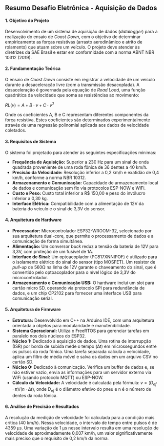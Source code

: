 ## **Resumo Desafio Eletrônica - Aquisição de Dados**

#### **1. Objetivo do Projeto**
Desenvolvimento de um sistema de aquisição de dados (*datalogger*) para a realização do ensaio de *Coast Down*, com o objetivo de determinar empiricamente as forças resistivas (arrasto aerodinâmico e atrito de rolamento) que atuam sobre um veículo. O projeto deve atender às diretrizes da SAE Brasil e estar em conformidade com a norma ABNT NBR 10312 (2019).

#### **2. Fundamentação Teórica**
O ensaio de *Coast Down* consiste em registrar a velocidade de um veículo durante a desaceleração livre (com a transmissão desacoplada). A desaceleração é governada pela equação de *Road Load*, uma função quadrática da velocidade que soma as resistências ao movimento:

$RL(v) = A + B \cdot v + C \cdot v^2$

Onde os coeficientes A, B e C representam diferentes componentes da força resistiva. Estes coeficientes são determinados experimentalmente através de uma regressão polinomial aplicada aos dados de velocidade coletados.

#### **3. Requisitos de Sistema**
O sistema foi projetado para atender às seguintes especificações mínimas:
* **Frequência de Aquisição:** Superior a 230 Hz para um sinal de onda quadrada proveniente de uma roda fônica de 36 dentes a 40 km/h.
* **Precisão da Velocidade:** Resolução inferior a 0,2 km/h e exatidão de 0,4 km/h, conforme a norma NBR 10312.
* **Armazenamento e Comunicação:** Capacidade de armazenamento local de dados e comunicação sem fio via protocolos ESP-NOW e WiFi.
* **Custo e Peso:** Custo total inferior a R$ 150,00 e peso do invólucro inferior a 0,30 kg.
* **Interface Elétrica:** Compatibilidade com a alimentação de 12V da bateria do veículo e o sinal de 3,3V do sensor.

#### **4. Arquitetura de Hardware**
* **Processador:** Microcontrolador ESP32-WROOM-32, selecionado por sua arquitetura dual-core, que permite o processamento de dados e a comunicação de forma simultânea.
* **Alimentação:** Um conversor *buck* reduz a tensão da bateria de 12V para 3,3V, com proteção de um fusível de 1A.
* **Interface de Sinal:** Um optoacoplador (PC817XNNIPOF) é utilizado para o isolamento elétrico do sinal do sensor (tipo MOSFET). Um resistor de *pull-up* de 560Ω na linha de 12V garante o chaveamento do sinal, que é convertido pelo optoacoplador para o nível lógico de 3,3V do microcontrolador.
* **Armazenamento e Comunicação USB:** O hardware inclui um slot para cartão micro SD, operando via protocolo SPI para redundância de dados, e um chip CP2102 para fornecer uma interface USB para comunicação serial.

#### **5. Arquitetura de Firmware**
* **Estrutura:** Desenvolvido em C++ na Arduino IDE, com uma arquitetura orientada a objetos para modularidade e manutenibilidade.
* **Sistema Operacional:** Utiliza o FreeRTOS para gerenciar tarefas em paralelo nos dois núcleos do ESP32.
* **Núcleo 1:** Dedicado à aquisição de dados. Uma rotina de interrupção (ISR) por borda de subida mede o tempo (Δt) em microssegundos entre os pulsos da roda fônica. Uma tarefa separada calcula a velocidade, aplica um filtro de média móvel e salva os dados em um arquivo CSV no cartão SD.
* **Núcleo 0:** Dedicado à comunicação. Verifica um buffer de dados e, se não estiver vazio, envia as informações para um servidor externo via WiFi (usando protocolo MQTT) ou ESP-NOW.
* **Cálculo da Velocidade:** A velocidade é calculada pela fórmula: $v = (D_{ef} \cdot \pi) / (n \cdot \Delta t)$, onde $D_{ef}$ é o diâmetro efetivo do pneu e n é o número de dentes da roda fônica.

#### **6. Análise de Precisão e Resultados**
A resolução da medição de velocidade foi calculada para a condição mais crítica (40 km/h). Nessa velocidade, o intervalo de tempo entre pulsos é de 4359 µs. Uma variação de 1 µs nesse intervalo resulta em uma resolução de velocidade de aproximadamente 0,007 km/h, um valor significativamente mais preciso que o requisito de 0,2 km/h da norma.
